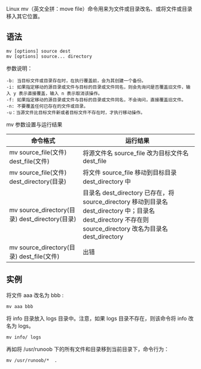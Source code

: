 Linux mv（英文全拼：move file）命令用来为文件或目录改名、或将文件或目录移入其它位置。

## 语法
```text
mv [options] source dest
mv [options] source... directory
```
参数说明：
```text
-b: 当目标文件或目录存在时，在执行覆盖前，会为其创建一个备份。
-i: 如果指定移动的源目录或文件与目标的目录或文件同名，则会先询问是否覆盖旧文件，输入 y 表示直接覆盖，输入 n 表示取消该操作。
-f: 如果指定移动的源目录或文件与目标的目录或文件同名，不会询问，直接覆盖旧文件。
-n: 不要覆盖任何已存在的文件或目录。
-u：当源文件比目标文件新或者目标文件不存在时，才执行移动操作。
```

mv 参数设置与运行结果

| 命令格式	                                       | 运行结果                                                                                                                             |
|---------------------------------------------|----------------------------------------------------------------------------------------------------------------------------------|
| mv source_file(文件) dest_file(文件)	           | 将源文件名 source_file 改为目标文件名 dest_file                                                                                              |
| mv source_file(文件) dest_directory(目录)	      | 将文件 source_file 移动到目标目录 dest_directory 中                                                                                         |
| mv source_directory(目录) dest_directory(目录)	 | 目录名 dest_directory 已存在，将 source_directory 移动到目录名 dest_directory 中；目录名 dest_directory 不存在则 source_directory 改名为目录名 dest_directory |
| mv source_directory(目录) dest_file(文件)	      | 出错                                                                                                                               |

## 实例
将文件 aaa 改名为 bbb :
```text
mv aaa bbb
```

将 info 目录放入 logs 目录中。注意，如果 logs 目录不存在，则该命令将 info 改名为 logs。
```text
mv info/ logs
```

再如将 /usr/runoob 下的所有文件和目录移到当前目录下，命令行为：
```text
mv /usr/runoob/*  . 
```